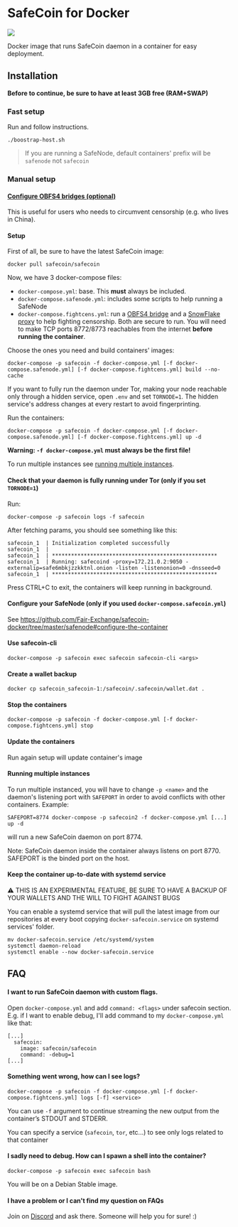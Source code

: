 # SafeCoin for Docker
[![](https://images.microbadger.com/badges/version/safecoin/safecoin.svg)](https://hub.docker.com/r/safecoin/safecoin)

Docker image that runs SafeCoin daemon in a container for easy deployment.

## Installation
**Before to continue, be sure to have at least 3GB free (RAM+SWAP)**

### Fast setup
Run and follow instructions.
```
./boostrap-host.sh
```

> If you are running a SafeNode, default containers' prefix will be `safenode` not `safecoin`

### Manual setup

#### [Configure OBFS4 bridges (optional)](https://github.com/Fair-Exchange/safecoin-docker/tree/master/tor#use-a-obfs4-bridge-to-circumvent-censorship)
This is useful for users who needs to circumvent censorship (e.g. who lives in China).

#### Setup
First of all, be sure to have the latest SafeCoin image:
```
docker pull safecoin/safecoin
```
Now, we have 3 docker-compose files:
- `docker-compose.yml`: base. This **must** always be included.
- `docker-compose.safenode.yml`: includes some scripts to help running a SafeNode
- `docker-compose.fightcens.yml`: run a [OBFS4 bridge](https://github.com/Yawning/obfs4/blob/master/doc/obfs4-spec.txt) and a [SnowFlake proxy](https://snowflake.torproject.org/) to help fighting censorship. Both are secure to run. You will need to make TCP ports 8772/8773 reachables from the internet **before running the container**.

Choose the ones you need and build containers' images:
```
docker-compose -p safecoin -f docker-compose.yml [-f docker-compose.safenode.yml] [-f docker-compose.fightcens.yml] build --no-cache
```

If you want to fully run the daemon under Tor, making your node reachable only through a hidden service, open `.env` and set `TORNODE=1`. The hidden service's address changes at every restart to avoid fingerprinting.

Run the containers:

```
docker-compose -p safecoin -f docker-compose.yml [-f docker-compose.safenode.yml] [-f docker-compose.fightcens.yml] up -d
```

**Warning: `-f docker-compose.yml` must always be the first file!**

To run multiple instances see [running multiple instances](#Running-multiple-instances).

#### Check that your daemon is fully running under Tor (only if you set `TORNODE=1`)
Run:
```
docker-compose -p safecoin logs -f safecoin
```
After fetching params, you should see something like this:
```
safecoin_1  | Initialization completed successfully
safecoin_1  | 
safecoin_1  | ****************************************************
safecoin_1  | Running: safecoind -proxy=172.21.0.2:9050 -externalip=safe6mbkjzzkktnl.onion -listen -listenonion=0 -dnsseed=0
safecoin_1  | ****************************************************
```
Press CTRL+C to exit, the containers will keep running in background.

#### Configure your SafeNode (only if you used `docker-compose.safecoin.yml`)
See https://github.com/Fair-Exchange/safecoin-docker/tree/master/safenode#configure-the-container

#### Use safecoin-cli
```
docker-compose -p safecoin exec safecoin safecoin-cli <args>
```

#### Create a wallet backup
```
docker cp safecoin_safecoin-1:/safecoin/.safecoin/wallet.dat .
```

#### Stop the containers
```
docker-compose -p safecoin -f docker-compose.yml [-f docker-compose.fightcens.yml] stop
```

#### Update the containers
Run again setup will update container's image

#### Running multiple instances
To run multiple instanced, you will have to change `-p <name>` and the daemon's listening port with `SAFEPORT` in order to avoid conflicts with other containers. Example:
```
SAFEPORT=8774 docker-compose -p safecoin2 -f docker-compose.yml [...] up -d
```
will run a new SafeCoin daemon on port 8774.

Note: SafeCoin daemon inside the container always listens on port 8770. SAFEPORT is the binded port on the host.

#### Keep the container up-to-date with systemd service
:warning: THIS IS AN EXPERIMENTAL FEATURE, BE SURE TO HAVE A BACKUP OF YOUR WALLETS AND THE WILL TO FIGHT AGAINST BUGS

You can enable a systemd service that will pull the latest image from our repositories at every boot copying `docker-safecoin.service` on systemd services' folder.
```
mv docker-safecoin.service /etc/systemd/system
systemctl daemon-reload
systemctl enable --now docker-safecoin.service
```

## FAQ
#### I want to run SafeCoin daemon with custom flags.
Open `docker-compose.yml` and add `command: <flags>` under safecoin section.
E.g. if I want to enable debug, I'll add command to my `docker-compose.yml` like that:
```
[...]
  safecoin:
    image: safecoin/safecoin
    command: -debug=1
[...]
```

#### Something went wrong, how can I see logs?
```
docker-compose -p safecoin -f docker-compose.yml [-f docker-compose.fightcens.yml] logs [-f] <service>
```
You can use `-f` argument to continue streaming the new output from the container’s STDOUT and STDERR.

You can specify a service (`safecoin`, `tor`, etc...) to see only logs related to that container

#### I sadly need to debug. How can I spawn a shell into the container?
```
docker-compose -p safecoin exec safecoin bash
```
You will be on a Debian Stable image.

#### I have a problem or I can't find my question on FAQs
Join on [Discord](https://discord.gg/c6hWAkQ) and ask there. Someone will help you for sure! :)
